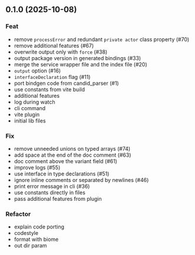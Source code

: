 ## 0.1.0 (2025-10-08)

### Feat

- remove `processError` and redundant `private actor` class property (#70)
- remove additional features (#67)
- overwrite output only with `force` (#38)
- output package version in generated bindings (#33)
- merge the service wrapper file and the index file (#20)
- `output` option (#16)
- `interfaceDeclaration` flag (#11)
- port bindgen code from candid_parser (#1)
- use constants from vite build
- additional features
- log during watch
- cli command
- vite plugin
- initial lib files

### Fix

- remove unneeded unions on typed arrays (#74)
- add space at the end of the doc comment (#63)
- doc comment above the variant field (#61)
- improve logs (#55)
- use interface in type declarations (#51)
- ignore inline comments or separated by newlines  (#46)
- print error message in cli (#36)
- use constants directly in files
- pass additional features from plugin

### Refactor

- explain code porting
- codestyle
- format with biome
- out dir param

